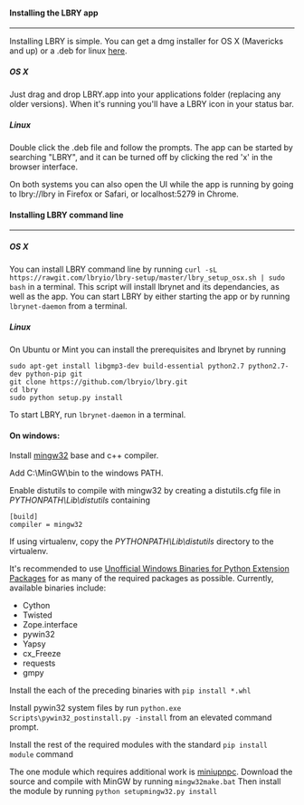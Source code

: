 #### Installing the LBRY app
--------------------------

Installing LBRY is simple. You can get a dmg installer for OS X (Mavericks and up) or a .deb for linux [here](https://lbry.io/get). 

##### OS X
Just drag and drop LBRY.app into your applications folder (replacing any older versions). When it's running you'll have a LBRY icon in your status bar.

##### Linux
Double click the .deb file and follow the prompts. The app can be started by searching "LBRY", and it can be turned off by clicking the red 'x' in the browser interface.

On both systems you can also open the UI while the app is running by going to lbry://lbry in Firefox or Safari, or localhost:5279 in Chrome.



#### Installing LBRY command line
--------------------------

##### OS X
You can install LBRY command line by running `curl -sL https://rawgit.com/lbryio/lbry-setup/master/lbry_setup_osx.sh | sudo bash` in a terminal. This script will install lbrynet and its dependancies, as well as the app. You can start LBRY by either starting the app or by running `lbrynet-daemon` from a terminal. 

##### Linux
On Ubuntu or Mint you can install the prerequisites and lbrynet by running
 
 ```
 sudo apt-get install libgmp3-dev build-essential python2.7 python2.7-dev python-pip git
 git clone https://github.com/lbryio/lbry.git
 cd lbry
 sudo python setup.py install
 ```

To start LBRY, run `lbrynet-daemon` in a terminal.

#### On windows:

Install [mingw32](http://www.mingw.org/) base and c++ compiler.

Add C:\MinGW\bin to the windows PATH.

Enable distutils to compile with mingw32 by creating a distutils.cfg file in *PYTHONPATH\Lib\distutils* containing
```
[build]
compiler = mingw32
```

If using virtualenv, copy the *PYTHONPATH\Lib\distutils* directory to the virtualenv.

It's recommended to use [Unofficial Windows Binaries for Python Extension Packages](http://www.lfd.uci.edu/~gohlke/pythonlibs/) for as many of the required packages as possible.
Currently, available binaries include:
- Cython
- Twisted
- Zope.interface
- pywin32
- Yapsy
- cx_Freeze
- requests
- gmpy

Install the each of the preceding binaries with `pip install *.whl`

Install pywin32 system files by run `python.exe Scripts\pywin32_postinstall.py -install` from an elevated command prompt.

Install the rest of the required modules with the standard `pip install module` command

The one module which requires additional work is [miniupnpc](https://pypi.python.org/pypi/miniupnpc/1.9).
Download the source and compile with MinGW by running `mingw32make.bat`
Then install the module by running `python setupmingw32.py install`
